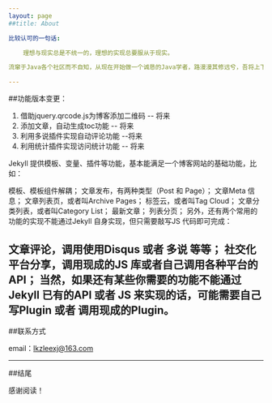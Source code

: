 ```yaml
---
layout: page
##title: About

比较认可的一句话:

	理想与现实总是不统一的，理想的实现总要服从于现实。

流窜于Java各个社区而不自知，从现在开始做一个诚恳的Java学者，路漫漫其修远兮，吾将上下而求索！

---
```

##功能版本变更：

1. 借助jquery.qrcode.js为博客添加二维码  -- 将来
2. 添加文章，自动生成toc功能  -- 将来
3. 利用多说插件实现自动评论功能 --将来
4. 利用统计插件实现访问统计功能 -- 将来

Jekyll 提供模板、变量、插件等功能，基本能满足一个博客网站的基础功能，比如：

模板、模板组件解耦；
文章发布，有两种类型（Post 和 Page）；
文章Meta 信息；
文章列表页，或者叫Archive Pages；
标签云，或者叫Tag Cloud；
文章分类列表，或者叫Category List；
最新文章；
列表分页；
另外，还有两个常用的功能的实现不能通过Jekyll 自身实现，但只需要敲写JS 代码即可完成：

文章评论，调用使用Disqus 或者 多说 等等；
社交化平台分享，调用现成的JS 库或者自己调用各种平台的API；
当然，如果还有某些你需要的功能不能通过Jekyll 已有的API 或者 JS 来实现的话，可能需要自己写Plugin 或者 调用现成的Plugin。
---
##联系方式


email：lkzleexj@163.com

---
##结尾

感谢阅读！
